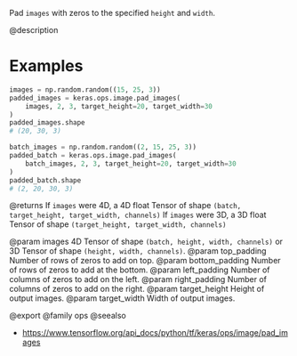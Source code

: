 Pad `images` with zeros to the specified `height` and `width`.

@description

# Examples
```python
images = np.random.random((15, 25, 3))
padded_images = keras.ops.image.pad_images(
    images, 2, 3, target_height=20, target_width=30
)
padded_images.shape
# (20, 30, 3)
```

```python
batch_images = np.random.random((2, 15, 25, 3))
padded_batch = keras.ops.image.pad_images(
    batch_images, 2, 3, target_height=20, target_width=30
)
padded_batch.shape
# (2, 20, 30, 3)
```

@returns
If `images` were 4D, a 4D float Tensor of shape
    `(batch, target_height, target_width, channels)`
If `images` were 3D, a 3D float Tensor of shape
    `(target_height, target_width, channels)`

@param images 4D Tensor of shape `(batch, height, width, channels)` or 3D
    Tensor of shape `(height, width, channels)`.
@param top_padding Number of rows of zeros to add on top.
@param bottom_padding Number of rows of zeros to add at the bottom.
@param left_padding Number of columns of zeros to add on the left.
@param right_padding Number of columns of zeros to add on the right.
@param target_height Height of output images.
@param target_width Width of output images.

@export
@family ops
@seealso
+ <https://www.tensorflow.org/api_docs/python/tf/keras/ops/image/pad_images>

